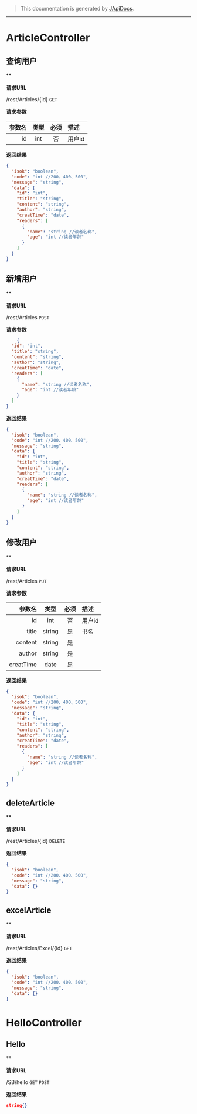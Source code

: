 > This documentation is generated by [JApiDocs](https://japidocs.agilestudio.cn/).
---
# ArticleController
## 查询用户

**

**请求URL**

/rest/Articles/{id} `GET` 

**请求参数**

参数名|类型|必须|描述
--:|:--:|:--:|:--
id|int|否|用户id
**返回结果**

```json
{
  "isok": "boolean",
  "code": "int //200、400、500",
  "message": "string",
  "data": {
    "id": "int",
    "title": "string",
    "content": "string",
    "author": "string",
    "creatTime": "date",
    "readers": [
      {
        "name": "string //读者名称",
        "age": "int //读者年龄"
      }
    ]
  }
}
```
## 新增用户

**

**请求URL**

/rest/Articles `POST` 

**请求参数**

```json
    {
  "id": "int",
  "title": "string",
  "content": "string",
  "author": "string",
  "creatTime": "date",
  "readers": [
    {
      "name": "string //读者名称",
      "age": "int //读者年龄"
    }
  ]
}
```
**返回结果**

```json
{
  "isok": "boolean",
  "code": "int //200、400、500",
  "message": "string",
  "data": {
    "id": "int",
    "title": "string",
    "content": "string",
    "author": "string",
    "creatTime": "date",
    "readers": [
      {
        "name": "string //读者名称",
        "age": "int //读者年龄"
      }
    ]
  }
}
```
## 修改用户

**

**请求URL**

/rest/Articles `PUT` 

**请求参数**

参数名|类型|必须|描述
--:|:--:|:--:|:--
id|int|否|用户id
title|string|是|书名
content|string|是|
author|string|是|
creatTime|date|是|
**返回结果**

```json
{
  "isok": "boolean",
  "code": "int //200、400、500",
  "message": "string",
  "data": {
    "id": "int",
    "title": "string",
    "content": "string",
    "author": "string",
    "creatTime": "date",
    "readers": [
      {
        "name": "string //读者名称",
        "age": "int //读者年龄"
      }
    ]
  }
}
```
## deleteArticle

**

**请求URL**

/rest/Articles/{id} `DELETE` 

**返回结果**

```json
{
  "isok": "boolean",
  "code": "int //200、400、500",
  "message": "string",
  "data": {}
}
```
## excelArticle

**

**请求URL**

/rest/Articles/Excel/{id} `GET` 

**返回结果**

```json
{
  "isok": "boolean",
  "code": "int //200、400、500",
  "message": "string",
  "data": {}
}
```
# HelloController
## Hello

**

**请求URL**

/SB/hello `GET` `POST` 

**返回结果**

```json
string{}
```
